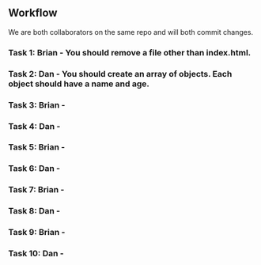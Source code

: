 ## Workflow

We are both collaborators on the same repo and will both commit changes.

### Task 1: Brian - You should remove a file other than index.html.

### Task 2: Dan - You should create an array of objects. Each object should have a name and age.

### Task 3: Brian -

### Task 4: Dan -

### Task 5: Brian -

### Task 6: Dan -

### Task 7: Brian -

### Task 8: Dan -

### Task 9: Brian -

### Task 10: Dan -
